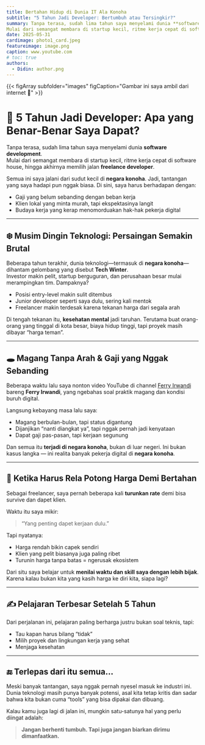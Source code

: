 ```yaml
---
title: Bertahan Hidup di Dunia IT Ala Konoha
subtitle: "5 Tahun Jadi Developer: Bertumbuh atau Tersingkir?"
summary: Tanpa terasa, sudah lima tahun saya menyelami dunia **software development**.  
Mulai dari semangat membara di startup kecil, ritme kerja cepat di software house, hingga akhirnya memilih jalan freelance developer..
date: 2025-05-31
cardimage: photo1_card.jpeg
featureimage: image.png
caption: www.youtube.com
# toc: true
authors:
  - Didin: author.png
---
```

{{< figArray subfolder="images" figCaption="Gambar ini saya ambil dari internet :wave:" >}}

# 🧭 5 Tahun Jadi Developer: Apa yang Benar-Benar Saya Dapat?

Tanpa terasa, sudah lima tahun saya menyelami dunia **software development**.  
Mulai dari semangat membara di startup kecil, ritme kerja cepat di software house, hingga akhirnya memilih jalan **freelance developer**.

Semua ini saya jalani dari sudut kecil di **negara konoha**. Jadi, tantangan yang saya hadapi pun nggak biasa. Di sini, saya harus berhadapan dengan:

- Gaji yang belum sebanding dengan beban kerja  
- Klien lokal yang minta murah, tapi ekspektasinya langit  
- Budaya kerja yang kerap menomorduakan hak-hak pekerja digital

---

## ❄️ Musim Dingin Teknologi: Persaingan Semakin Brutal

Beberapa tahun terakhir, dunia teknologi—termasuk di **negara konoha**—dihantam gelombang yang disebut **Tech Winter**.  
Investor makin pelit, startup berguguran, dan perusahaan besar mulai merampingkan tim. Dampaknya?

- Posisi entry-level makin sulit ditembus  
- Junior developer seperti saya dulu, sering kali mentok  
- Freelancer makin terdesak karena tekanan harga dari segala arah

Di tengah tekanan itu, **kesehatan mental** jadi taruhan. Terutama buat orang-orang yang tinggal di kota besar, biaya hidup tinggi, tapi proyek masih dibayar “harga teman”.

---

## 🕳️ Magang Tanpa Arah & Gaji yang Nggak Sebanding

Beberapa waktu lalu saya nonton video YouTube di channel [Ferry Irwandi](https://youtu.be/lzh33ajVxCE?si=yxTDeXclsFTY4Fi1) bareng **Ferry Irwandi**, yang ngebahas soal praktik magang dan kondisi buruh digital.

Langsung kebayang masa lalu saya:

- Magang berbulan-bulan, tapi status digantung  
- Dijanjikan “nanti diangkat ya”, tapi nggak pernah jadi kenyataan  
- Dapat gaji pas-pasan, tapi kerjaan segunung

Dan semua itu **terjadi di negara konoha**, bukan di luar negeri. Ini bukan kasus langka — ini realita banyak pekerja digital di **negara konoha**.

---


## 🧾 Ketika Harus Rela Potong Harga Demi Bertahan

Sebagai freelancer, saya pernah beberapa kali **turunkan rate** demi bisa survive dan dapet klien.

Waktu itu saya mikir:  
> “Yang penting dapet kerjaan dulu.”

Tapi nyatanya:

- Harga rendah bikin capek sendiri  
- Klien yang pelit biasanya juga paling ribet  
- Turunin harga tanpa batas = ngerusak ekosistem

Dari situ saya belajar untuk **menilai waktu dan skill saya dengan lebih bijak**. Karena kalau bukan kita yang kasih harga ke diri kita, siapa lagi?

---

## ✍️ Pelajaran Terbesar Setelah 5 Tahun

Dari perjalanan ini, pelajaran paling berharga justru bukan soal teknis, tapi:

- Tau kapan harus bilang “tidak”  
- Milih proyek dan lingkungan kerja yang sehat  
- Menjaga kesehatan

---

## 🔚 Terlepas dari itu semua...

Meski banyak tantangan, saya nggak pernah nyesel masuk ke industri ini.  
Dunia teknologi masih punya banyak potensi, asal kita tetap kritis dan sadar bahwa kita bukan cuma “tools” yang bisa dipakai dan dibuang.

Kalau kamu juga lagi di jalan ini, mungkin satu-satunya hal yang perlu diingat adalah:

> **Jangan berhenti tumbuh. Tapi juga jangan biarkan dirimu dimanfaatkan.**
